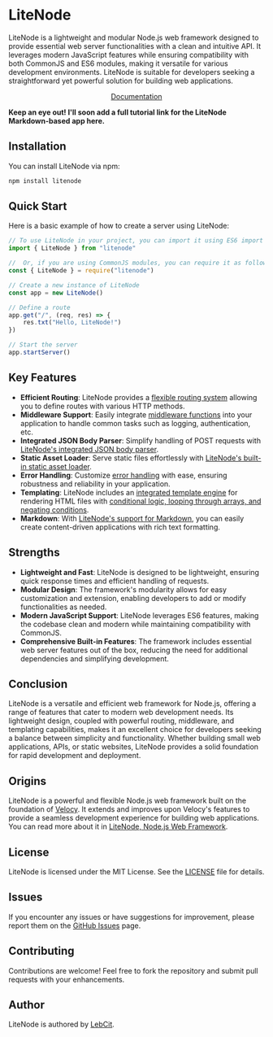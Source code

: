 # LiteNode

LiteNode is a lightweight and modular Node.js web framework designed to provide essential web server functionalities with a clean and intuitive API. It leverages modern JavaScript features while ensuring compatibility with both CommonJS and ES6 modules, making it versatile for various development environments. LiteNode is suitable for developers seeking a straightforward yet powerful solution for building web applications.

<p align="center">
	<a href="https://litenode.pages.dev/">Documentation</a>
</p>

**Keep an eye out! I'll soon add a full tutorial link for the LiteNode Markdown-based app here.**

## Installation

You can install LiteNode via npm:

```bash
npm install litenode
```

## Quick Start

Here is a basic example of how to create a server using LiteNode:

```javascript
// To use LiteNode in your project, you can import it using ES6 import syntax
import { LiteNode } from "litenode"

//  Or, if you are using CommonJS modules, you can require it as follows:
const { LiteNode } = require("litenode")

// Create a new instance of LiteNode
const app = new LiteNode()

// Define a route
app.get("/", (req, res) => {
    res.txt("Hello, LiteNode!")
})

// Start the server
app.startServer()
```

## Key Features

-   **Efficient Routing**: LiteNode provides a [flexible routing system](https://litenode.pages.dev/docs/routing/) allowing you to define routes with various HTTP methods.
-   **Middleware Support**: Easily integrate [middleware functions](https://litenode.pages.dev/docs/middleware/) into your application to handle common tasks such as logging, authentication, etc.
-   **Integrated JSON Body Parser**: Simplify handling of POST requests with [LiteNode's integrated JSON body parser](https://litenode.pages.dev/docs/json/).
-   **Static Asset Loader**: Serve static files effortlessly with [LiteNode's built-in static asset loader](https://litenode.pages.dev/docs/serving-static-files/).
-   **Error Handling**: Customize [error handling](https://litenode.pages.dev/docs/error-handling/) with ease, ensuring robustness and reliability in your application.
-   **Templating**: LiteNode includes an [integrated template engine](https://litenode.pages.dev/docs/rendering-templates/) for rendering HTML files with [conditional logic, looping through arrays, and negating conditions](https://litenode.pages.dev/docs/ste-helpers/).
-   **Markdown**: With [LiteNode's support for Markdown](https://litenode.pages.dev/docs/markdown/), you can easily create content-driven applications with rich text formatting.

## Strengths

-   **Lightweight and Fast**: LiteNode is designed to be lightweight, ensuring quick response times and efficient handling of requests.
-   **Modular Design**: The framework's modularity allows for easy customization and extension, enabling developers to add or modify functionalities as needed.
-   **Modern JavaScript Support**: LiteNode leverages ES6 features, making the codebase clean and modern while maintaining compatibility with CommonJS.
-   **Comprehensive Built-in Features**: The framework includes essential web server features out of the box, reducing the need for additional dependencies and simplifying development.

## Conclusion

LiteNode is a versatile and efficient web framework for Node.js, offering a range of features that cater to modern web development needs. Its lightweight design, coupled with powerful routing, middleware, and templating capabilities, makes it an excellent choice for developers seeking a balance between simplicity and functionality. Whether building small web applications, APIs, or static websites, LiteNode provides a solid foundation for rapid development and deployment.

## Origins

LiteNode is a powerful and flexible Node.js web framework built on the foundation of [Velocy](https://github.com/ishtms/velocy). It extends and improves upon Velocy's features to provide a seamless development experience for building web applications. You can read more about it in [LiteNode, Node.js Web Framework](https://lebcit.github.io/posts/litenode-nodejs-web-framework/).

## License

LiteNode is licensed under the MIT License. See the [LICENSE](https://github.com/LebCit/litenode/blob/main/LICENSE) file for details.

## Issues

If you encounter any issues or have suggestions for improvement, please report them on the [GitHub Issues](https://github.com/LebCit/litenode/issues) page.

## Contributing

Contributions are welcome! Feel free to fork the repository and submit pull requests with your enhancements.

## Author

LiteNode is authored by [LebCit](https://github.com/LebCit).
